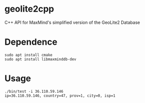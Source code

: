 # geolite2cpp
C++ API for MaxMind's simplified version of the GeoLite2 Database

# Dependence
```
sudo apt install cmake
sudo apt install libmaxminddb-dev
```

# Usage
```
./bin/test -i 36.110.59.146
ip=36.110.59.146, country=47, prov=1, city=0, isp=1
```

